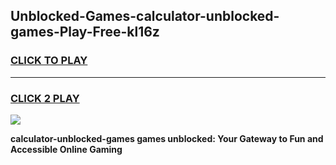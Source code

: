 
## Unblocked-Games-calculator-unblocked-games-Play-Free-kl16z
<h3>
<a href="https://premium76.site?title=calculator-unblocked-games&ref=17A">CLICK TO PLAY</a></h3>
<hr>

<h3>
<a href="https://premium76.site?title=calculator-unblocked-games&ref=17A">CLICK 2 PLAY</a>
  
</h3>

<a href="https://premium76.site?title=calculator-unblocked-games&ref=17A"><img src="https://clearcache.store/games.png"></a>


**calculator-unblocked-games games unblocked: Your Gateway to Fun and Accessible Online Gaming**
